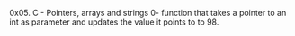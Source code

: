 0x05. C - Pointers, arrays and strings
0- function that takes a pointer to an int as parameter and updates the value it points to to 98.
